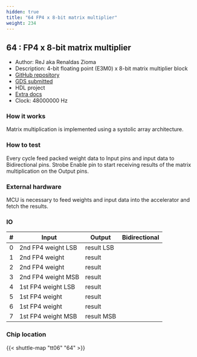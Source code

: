 ```yaml
---
hidden: true
title: "64 FP4 x 8-bit matrix multiplier"
weight: 234
---
```


## 64 : FP4 x 8-bit matrix multiplier

* Author: ReJ aka Renaldas Zioma
* Description: 4-bit floating point (E3M0) x 8-bit matrix multiplier block
* [GitHub repository](https://github.com/rejunity/tiny-asic-4bit-matrix-mul)
* [GDS submitted](https://github.com/rejunity/tiny-asic-4bit-matrix-mul/actions/runs/8756604313)
* HDL project
* [Extra docs]()
* Clock: 48000000 Hz

<!---

This file is used to generate your project datasheet. Please fill in the information below and delete any unused
sections.

You can also include images in this folder and reference them in the markdown. Each image must be less than
512 kb in size, and the combined size of all images must be less than 1 MB.
-->


### How it works

Matrix multiplication is implemented using a systolic array architecture.

### How to test

Every cycle feed packed weight data to Input pins and input data to Bidirectional pins.
Strobe Enable pin to start receiving results of the matrix multiplication on the Output pins.

### External hardware

MCU is necessary to feed weights and input data into the accelerator and fetch the results.


### IO

| #             | Input    | Output   | Bidirectional   |
| ------------- | -------- | -------- | --------------- |
| 0 | 2nd FP4 weight LSB  | result LSB  |      |
| 1 | 2nd FP4 weight  | result   |      |
| 2 | 2nd FP4 weight  | result   |      |
| 3 | 2nd FP4 weight MSB  | result   |      |
| 4 | 1st FP4 weight LSB  | result   |      |
| 5 | 1st FP4 weight  | result   |      |
| 6 | 1st FP4 weight  | result   |      |
| 7 | 1st FP4 weight MSB  | result MSB  |      |


### Chip location

{{< shuttle-map "tt06" "64" >}}

